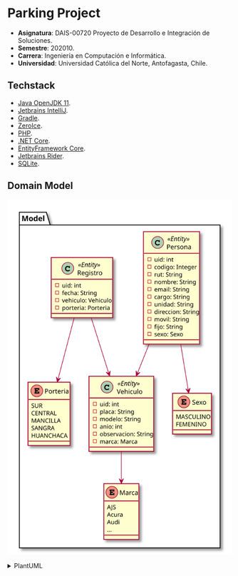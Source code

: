 # Parking Project

* **Asignatura**: DAIS-00720 Proyecto de Desarrollo e Integración de Soluciones.
* **Semestre**: 202010.
* **Carrera**: Ingeniería en Computación e Informática.
* **Universidad**: Universidad Católica del Norte, Antofagasta, Chile.

## Techstack

* [Java OpenJDK 11](https://openjdk.java.net/projects/jdk/11/).
* [Jetbrains IntelliJ](https://www.jetbrains.com/idea/nextversion/).
* [Gradle](https://gradle.org/).
* [ZeroIce](https://zeroc.com/).
* [PHP](https://www.php.net/).
* [.NET Core](https://dotnet.microsoft.com/).
* [EntityFramework Core](https://docs.microsoft.com/en-us/ef/core/).
* [Jetbrains Rider](https://www.jetbrains.com/rider/nextversion/).
* [SQLite](https://www.sqlite.org/).

## Domain Model

![](domain.svg)

<details><summary>PlantUML</summary>
<p>

```
@startuml

package Model {

    class Persona <<Entity>> {
        - uid: int
        - codigo: Integer
        - rut: String
        - nombre: String
        - email: String
        - cargo: String
        - unidad: String
        - direccion: String
        - movil: String
        - fijo: String
        - sexo: Sexo
    }

    enum Sexo {
        MASCULINO
        FEMENINO
    }
    Persona --> Sexo

    enum Marca {
        AJS
        Acura
        Audi
        ...
    }

    class Vehiculo <<Entity>> {
        - uid: int
        - placa: String
        - modelo: String
        - anio: int
        - observacion: String
        - marca: Marca
    }
    Vehiculo --> Marca
    Persona --> Vehiculo

    enum Porteria {
        SUR
        CENTRAL
        MANCILLA
        SANGRA
        HUANCHACA
    }

    class Registro <<Entity>> {
        - uid: int
        - fecha: String
        - vehiculo: Vehiculo
        - porteria: Porteria
    }
    Registro --> Porteria
    Registro --> Vehiculo

}

@enduml
```

</p>
</details>
